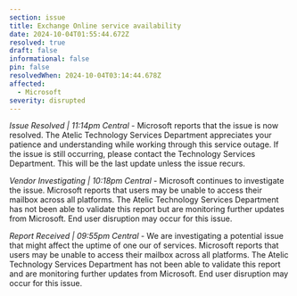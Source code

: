 ```yaml
---
section: issue
title: Exchange Online service availability
date: 2024-10-04T01:55:44.672Z
resolved: true
draft: false
informational: false
pin: false
resolvedWhen: 2024-10-04T03:14:44.678Z
affected:
  - Microsoft
severity: disrupted
---
```

*Issue Resolved | 11:14pm Central* - Microsoft reports that the issue is now resolved. The Atelic Technology Services Department appreciates your patience and understanding while working through this service outage. If the issue is still occurring, please contact the Technology Services Department. This will be the last update unless the issue recurs.

*Vendor Investigating | 10:18pm Central* - Microsoft continues to investigate the issue. Microsoft reports that users may be unable to access their mailbox across all platforms. The Atelic Technology Services Department has not been able to validate this report but are monitoring further updates from Microsoft. End user disruption may occur for this issue.

*Report Received | 09:55pm Central* - We are investigating a potential issue that might affect the uptime of one our of services. Microsoft reports that users may be unable to access their mailbox across all platforms. The Atelic Technology Services Department has not been able to validate this report and are monitoring further updates from Microsoft. End user disruption may occur for this issue.